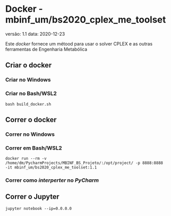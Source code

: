 # Docker - mbinf_um/bs2020_cplex_me_toolset
versão: 1.1
data: 2020-12-23

Este *docker* fornece um métood para usar o solver CPLEX e as outras ferramentas de Engenharia Metabólica

## Criar o docker

### Criar no Windows

### Criar no Bash/WSL2

```shell script
bash build_docker.sh
```

## Correr o docker

### Correr no Windows

### Correr em Bash/WSL2

```shell script
docker run --rm -v /home/dm/PycharmProjects/MBINF_BS_Projeto/:/opt/project/ -p 8888:8888 -it mbinf_um/bs2020_cplex_me_toolset:1.1
```

### Correr como *interperter* no *PyCharm*

## Correr o Jupyter

```shell script
jupyter notebook --ip=0.0.0.0
```